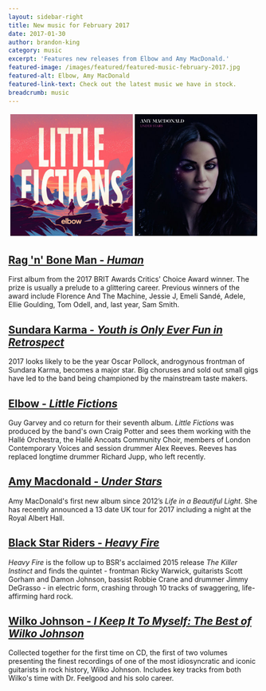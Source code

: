 ```yaml
---
layout: sidebar-right
title: New music for February 2017
date: 2017-01-30
author: brandon-king
category: music
excerpt: 'Features new releases from Elbow and Amy MacDonald.'
featured-image: /images/featured/featured-music-february-2017.jpg
featured-alt: Elbow, Amy MacDonald
featured-link-text: Check out the latest music we have in stock.
breadcrumb: music
---
```


![Elbow, Amy MacDonald](/images/featured/featured-music-february-2017.jpg)

## [Rag 'n' Bone Man - <cite>Human</cite>](https://suffolk.spydus.co.uk/cgi-bin/spydus.exe/ENQ/OPAC/BIBENQ?BRN=2124642)

First album from the 2017 BRIT Awards Critics' Choice Award winner. The prize is usually a prelude to a glittering career. Previous winners of the award include Florence And The Machine, Jessie J, Emeli Sandé, Adele, Ellie Goulding, Tom Odell, and, last year, Sam Smith.

## [Sundara Karma - <cite>Youth is Only Ever Fun in Retrospect</cite>](https://suffolk.spydus.co.uk/cgi-bin/spydus.exe/ENQ/OPAC/BIBENQ?BRN=2066699)

2017 looks likely to be the year Oscar Pollock, androgynous frontman of Sundara Karma, becomes a major star. Big choruses and sold out small gigs have led to the band being championed by the mainstream taste makers.

## [Elbow - <cite>Little Fictions</cite>](https://suffolk.spydus.co.uk/cgi-bin/spydus.exe/ENQ/OPAC/BIBENQ?BRN=2125030)

Guy Garvey and co return for their seventh album. <cite>Little Fictions</cite> was produced by the band's own Craig Potter and sees them working with the Hallé Orchestra, the Hallé Ancoats Community Choir, members of London Contemporary Voices and session drummer Alex Reeves. Reeves has replaced longtime drummer Richard Jupp, who left recently.

## [Amy Macdonald - <cite>Under Stars</cite>](https://suffolk.spydus.co.uk/cgi-bin/spydus.exe/ENQ/OPAC/BIBENQ?BRN=2120833)

Amy MacDonald's first new album since 2012’s <cite>Life in a Beautiful Light</cite>. She has recently announced a 13 date UK tour for 2017 including a night at the Royal Albert Hall.

## [Black Star Riders - <cite>Heavy Fire</cite>](https://suffolk.spydus.co.uk/cgi-bin/spydus.exe/ENQ/OPAC/BIBENQ?BRN=2116897)

<cite>Heavy Fire</cite> is the follow up to BSR's acclaimed 2015 release <cite>The Killer Instinct</cite> and finds the quintet - frontman Ricky Warwick, guitarists Scott Gorham and Damon Johnson, bassist Robbie Crane and drummer Jimmy DeGrasso - in electric form, crashing through 10 tracks of swaggering, life-affirming hard rock.

## [Wilko Johnson - <cite>I Keep It To Myself: The Best of Wilko Johnson</cite>](https://suffolk.spydus.co.uk/cgi-bin/spydus.exe/ENQ/OPAC/BIBENQ?BRN=2129463)

Collected together for the first time on CD, the first of two volumes presenting the finest recordings of one of the most idiosyncratic and iconic guitarists in rock history, Wilko Johnson. Includes key tracks from both Wilko's time with Dr. Feelgood and his solo career.
